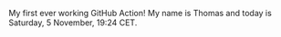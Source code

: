 My first ever working GitHub Action!
My name is Thomas and today is Saturday, 5 November, 19:24 CET. 
